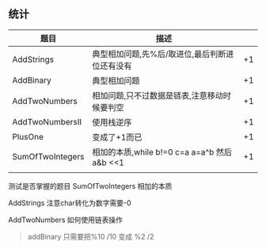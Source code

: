 ## 统计

| 题目  | 描述 |    |
|---|  ---  | --- |
| AddStrings  | 典型相加问题,先%后/取进位,最后判断进位还有没有  | +1  |
| AddBinary  | 典型相加问题  | +1  |
| AddTwoNumbers  | 相加问题,只不过数据是链表,注意移动时候要判空  | +1  |
| AddTwoNumbersII  | 使用栈逆序  | +1  |
| PlusOne  | 变成了+1而已  | +1  |
| SumOfTwoIntegers  | 相加的本质,while b!=0 c=a a=a^b  然后 a&b <<1   | +1  |
|   |   |   |

测试是否掌握的题目
SumOfTwoIntegers 相加的本质

AddStrings 注意char转化为数字需要-0

AddTwoNumbers 如何使用链表操作

> addBinary 只需要把%10 /10 变成 %2 /2





